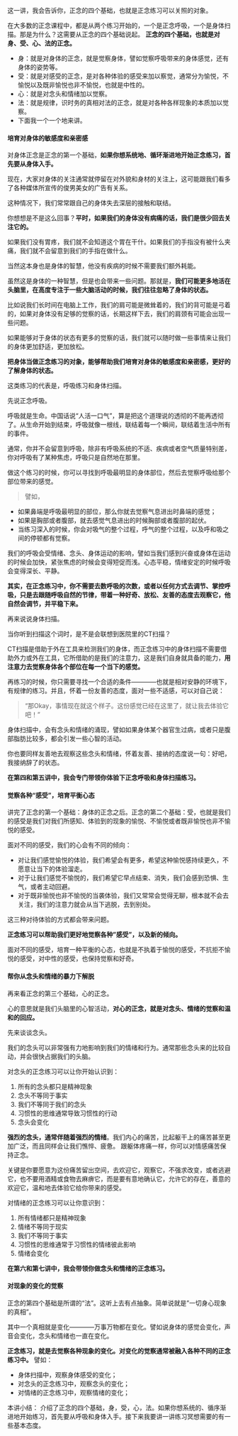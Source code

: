 这一讲，我会告诉你，正念的四个基础，也就是正念练习可以关照的对象。

在大多数的正念课程中，都是从两个练习开始的，一个是正念呼吸，一个是身体扫描。那是为什么？这需要从正念的四个基础说起。
**正念的四个基础，也就是对身、受、心、法的正念。**
- 身：就是对身体的正念，就是觉察身体，譬如觉察呼吸带来的身体感觉，还有身体的姿势等。
- 受：就是对感受的正念，是对各种体验的感受来加以察觉，通常分为愉悦，不愉悦以及既非愉悦也非不愉悦，也就是中性的。
- 心：就是对念头和情绪加以觉察。
- 法：就是规律，识时务的真相对法的正念，就是对各种各样现象的本质加以觉察。
- 下面我一个一个地来讲。
#### 培育对身体的敏感度和亲密感
对身体正念是正念的第一个基础，**如果你想系统地、循环渐进地开始正念练习，首先要从身体入手。**

现在，大家对身体的关注通常就停留在对外貌和身材的关注上，这可能跟我们看多了各种媒体所宣传的俊男美女的广告有关系。

这种情况下，我们常常跟自己的身体失去深层的接触和联结。

你想想是不是这么回事？**平时，如果我们的身体没有病痛的话，我们是很少回去关注它的。**

如果我们没有胃疼，我们就不会知道这个胃在干什。如果我们的手指没有被什么夹痛，我们就不会留意到我们的手指在做什么。

当然这本身也是身体的智慧，他没有疾病的时候不需要我们额外耗能。

虽然这是身体的一种智慧，但是也会带来一些问题。那就是，**我们可能更多地活在头脑里，在高度专注于一些大脑活动的时候，我们往往忽略了身体的状态。**

比如说我们长时间在电脑上工作，我们的肩可能是微耸着的，我们的背可能是弓着的，如果对身体没有足够的觉察的话，长期这样下去，我们的肩颈有可能会出现一些问题。

如果能够对于身体的状态有更多的觉察的话，我们就可以随时做一些事情来让我们的身体更加舒适，更加放松。

**把身体当做正念练习的对象，能够帮助我们培育对身体的敏感度和亲密感，更好的了解身体的状态。**

这类练习的代表是，呼吸练习和身体扫描。

先说正念呼吸。

呼吸就是生命。中国话说“人活一口气”，算是把这个道理说的透彻的不能再透彻了。从生命开始到结束，呼吸就像一根线，联结着每一个瞬间，联结着生活中所有的事件。

通常，你并不会留意到呼吸，除非有呼吸系统的不适、疾病或者空气质量特别差，你对呼吸有了某种焦虑，呼吸只是自然地在那里。

做这个练习的时候，你可以寻找到呼吸最明显的身体部位，然后去觉察呼吸给那个部位带来的感觉。

>譬如，
- 如果鼻端是呼吸最明显的部位，那么你就去觉察气息进出时鼻端的感觉；
- 如果是胸部或者腹部，就去感觉气息进出的时候胸部或者腹部的起伏。
- 当练习深入的时候，你会对吸气的整个过程，呼气的整个过程，以及呼和吸之间的停顿都有觉察。

我们的呼吸会受情绪、念头、身体运动的影响，譬如当我们感到兴奋或身体在运动的时候会加快，紧张焦虑的时候会变得短促而浅。心态平稳，情绪安定的时候呼吸会变得深长、平静。

**其实，在正念练习中，你不需要去数呼吸的次数，或者以任何方式去调节、掌控呼吸，只是去跟随呼吸自然的节律，带着一种好奇、放松、友善的态度去观察它，他自然会调节，并平稳下来。**

再来说说身体扫描。

当你听到扫描这个词时，是不是会联想到医院里的CT扫描？

CT扫描是借助于外在工具来检测我们的身体，而正念练习中的身体扫描不需要借助外力或外在工具，它所借助的是我们的注意力，这是我们自身就具备的能力，**用注意力去觉察身体各个部位在每一个当下的感觉。**

再练习的时候，你只需要寻找一个合适的条件————也就是相对安静的环境下，有规律的练习。并且，怀着一份友善的态度，面对一些不适感，可以对自己说：
>“那Okay，事情现在就这个样子。这份感觉已经在这里了，就让我去体验它吧！”

身体扫描中，会有念头和情绪的涌现，譬如如果身体某个器官生过病，或者只是腹部脂肪比较多，都会引发一些心智的活动。

你也要同样友善地去观察这些念头和情绪，怀着友善、接纳的态度说一句：好吧，我接纳辞了的状态。

**在第四和第五讲中，我会专门带领你体验下正念呼吸和身体扫描练习。**

#### 觉察各种“感受”，培育平衡心态
讲完了正念的第一个基础：身体的正念之后。正念的第二个基础：受，也就是我们的感受是我们对我们所感知、体验到的现象的愉悦、不愉悦或者既非愉悦也非不愉悦的感受。

面对不同的感受，我们的心会有不同的倾向：
- 对让我们感觉愉悦的体验，我们希望会有更多，希望这种愉悦感持续更久，不愿意让当下的体验溜走。
- 对于让我们感觉不愉悦的，我们希望它早点结束、消失，我们会感到恐惧、生气，或者主动回避。
- 对于既非愉悦也非不愉悦的当袭体验，我们又常常会觉得无聊，根本就不会去关注，我们的注意力就会从当下逃脱，去到别处。

这三种对待体验的方式都会带来问题。

**正念练习可以帮助我们更好地觉察各种”感受”，以及新的倾向。**

面对不同的感受，培育一种平衡的心态，也就是不执着于愉悦的感受，不抗拒不愉悦的感受，对中性的感受，也保持觉察和好奇。

#### 帮你从念头和情绪的暴力下解脱

再来看正念的第三个基础，心的正念。

心的意思就是我们头脑里的心智活动，**对心的正念，就是对念头、情绪的觉察和温和的回应。**

先来谈谈念头。

我们的念头可以非常强有力地影响到我们的情绪和行为。通常那些念头来的比较自动，并会很快占据我们的头脑。

对念头的正念练习可以让你开始认识到：

1. 所有的念头都只是精神现象
2. 念头不等同于事实
3. 我们不等同于我们的念头
4. 习惯性的思维通常导致习惯性的行动
5. 念头会变化

**强烈的念头，通常伴随着强烈的情绪**。我们内心的痛苦，比起躯干上的痛苦甚至更加广泛，而且同样会让我们憔悴、疲惫。
跟躯体疼痛一样，你可以对情感痛苦保持正念。

关键是你要愿意为这份痛苦留出空间，去欢迎它，观察它，不强求改变，或者逃避它，也不要用酒精或食物去麻痹它，而是要有意地确认它，允许它的存在，善意的欢迎它，温和地去体验它给你带来的感受。

对情绪的正念练习可以让你意识到：
1. 所有情绪都只是精神现象
2. 情绪不等同于现实
3. 我们不等同于事实
4. 习惯性的思维通常于习惯性的情绪彼此影响
5. 情绪会变化

**在第六和第七讲中，我会带领你做念头和情绪的正念练习。**
#### 对现象的变化的觉察
正念的第四个基础是所谓的“法”。这听上去有点抽象。简单说就是”一切身心现象的真相”。

其中一个真相就是变化————万事万物都在变化。譬如说身体的感觉会变化，声音会变化，念头和情绪也一直在变化。

**正念练习，就是去觉察各种现象的变化。对变化的觉察通常被融入各种不同的正念练习中。**
譬如：
- 身体扫描中，观察身体感受的变化；
- 对念头的正念练习中，观察念头的变化；
- 对情绪的正念练习中，观察情绪的变化；

本讲小结：
介绍了正念的四个基础，身，受，心，法。如果你想系统的、循序渐进地开始练习，首先要从呼吸和身体入手。接下来我要讲一讲练习冥想需要的有一些基本态度。
